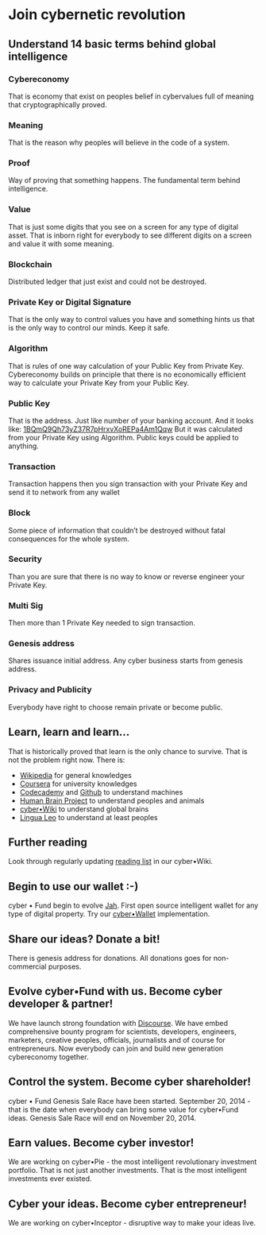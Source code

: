 # Join cybernetic revolution

## Understand 14 basic terms behind global intelligence

### Cybereconomy
That is economy that exist on peoples belief in cybervalues full of meaning that cryptographically proved.
### Meaning
That is the reason why peoples will believe in the code of a system.
### Proof
Way of proving that something happens. The fundamental term behind intelligence.
### Value
That is just some digits that you see on a screen for any type of digital asset. That is inborn right for everybody to see different digits on a screen and value it with some meaning.
### Blockchain
Distributed ledger that just exist and could not be destroyed.
### Private Key or Digital Signature
That is the only way to control values you have and something hints us that is the only way to control our minds. Keep it safe.
### Algorithm
That is rules of one way calculation of your Public Key from Private Key. Cybereconomy builds on principle that there is no economically efficient way to calculate your Private Key from your Public Key.
### Public Key
That is the address. Just like number of your banking account. And it looks like:
[1BQmQ9Qh73yZ37R7pHrxvXoREPa4Am1Qqw](https://www.coinprism.info/address/1BQmQ9Qh73yZ37R7pHrxvXoREPa4Am1Qqw)
But it was calculated from your Private Key using Algorithm.
Public keys could be applied to anything.
### Transaction
Transaction happens then you sign transaction with your Private Key and send it to network from any wallet
### Block
Some piece of information that couldn’t be destroyed without fatal consequences for the whole system.
### Security
Than you are sure that there is no way to know or reverse engineer your Private Key.
### Multi Sig
Then more than 1 Private Key needed to sign transaction.
### Genesis address
Shares issuance initial address. Any cyber business starts from genesis address.
### Privacy and Publicity
Everybody have right to choose remain private or become public.

## Learn, learn and learn...
That is historically proved that learn is the only chance to survive. That is not the problem right now. There is:
* [Wikipedia](https://en.wikipedia.org/wiki/Main_Page) for general knowledges
* [Coursera](https://www.coursera.org/) for university knowledges
* [Codecademy](http://www.codecademy.com/) and [Github](https://github.com/) to understand machines
* [Human Brain Project](https://www.humanbrainproject.eu/) to understand peoples and animals
* [cyber•Wiki](http://wiki.cyber.fund/Main_Page) to understand global brains
* [Lingua Leo](http://lingualeo.com/) to understand at least peoples

## Further reading
Look through regularly updating [reading list](http://wiki.cyber.fund/Reading_list) in our cyber•Wiki.

## Begin to use our wallet :-)
cyber • Fund begin to evolve [Jah](https://github.com/cyberFund/Jah). First open source intelligent wallet for any type of digital property. Try our [cyber•Wallet](http://wallet.cyber.fund) implementation.

## Share our ideas? Donate a bit!
There is genesis address for donations. All donations goes for non-commercial purposes.

## Evolve cyber•Fund with us. Become cyber developer & partner!
We have launch strong foundation with [Discourse](http://forum.cyber.fund/).
We have embed comprehensive bounty program for scientists, developers, engineers, marketers, creative peoples, officials, journalists and of course for entrepreneurs. Now everybody can join and build new generation cybereconomy together.

## Control the system. Become cyber shareholder!
cyber • Fund Genesis Sale Race have been started. September 20, 2014 - that is the date when everybody can bring some value for cyber•Fund ideas. Genesis Sale Race will end on November 20, 2014.

## Earn values. Become cyber investor!
We are working on cyber•Pie - the most intelligent revolutionary investment portfolio. That is not just another investments. That is the most intelligent investments ever existed.

## Cyber your ideas. Become cyber entrepreneur!
We are working on cyber•Inceptor - disruptive way to make your ideas live.
